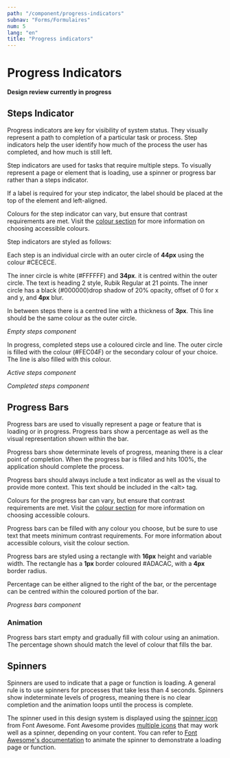 ```yaml
---
path: "/component/progress-indicators"
subnav: "Forms/Formulaires"
num: 5
lang: "en"
title: "Progress indicators"
---
```


# Progress Indicators

**Design review currently in progress**

## Steps Indicator

Progress indicators are key for visibility of system status. They visually represent a path to completion of a particular task or process. Step indicators help the user identify how much of the process the user has completed, and how much is still left.

Step indicators are used for tasks that require multiple steps. To visually represent a page or element that is loading, use a spinner or progress bar rather than a steps indicator.

If a label is required for your step indicator, the label should be placed at the top of the element and left-aligned.

Colours for the step indicator can vary, but ensure that contrast requirements are met. Visit the [colour section](colour.md) for more information on choosing accessible colours.

Step indicators are styled as follows:

Each step is an individual circle with an outer circle of **44px** using the colour \#CECECE.

The inner circle is white \(\#FFFFFF\) and **34px**. it is centred within the outer circle. The text is heading 2 style, Rubik Regular at 21 points.  The inner circle has a black \(\#000000\)drop shadow of 20% opacity, offset of 0 for x and y, and **4px** blur.

In between steps there is a centred line with a thickness of **3px**. This line should be the same colour as the outer circle.

*Empty steps component*

In progress, completed steps use a coloured circle and line. The outer circle is filled with the colour \(\#FEC04F\) or the secondary colour of your choice. The line is also filled with this colour.

*Active steps component*

*Completed steps component*

## Progress Bars

Progress bars are used to visually represent a page or feature that is loading or in progress. Progress bars show a percentage as well as the visual representation shown within the bar.

Progress bars show determinate levels of progress, meaning there is a clear point of completion. When the progress bar is filled and hits 100%, the application should complete the process.

Progress bars should always include a text indicator as well as the visual to provide more context. This text should be included in the &lt;alt&gt; tag.

Colours for the progress bar can vary, but ensure that contrast requirements are met. Visit the [colour section](colour.md) for more information on choosing accessible colours.

Progress bars can be filled with any colour you choose, but be sure to use text that meets minimum contrast requirements. For more information about accessible colours, visit the colour section.

Progress bars are styled using a rectangle with **16px** height and variable width. The rectangle has a **1px** border coloured \#ADACAC, with a **4px** border radius.

Percentage can be either aligned to the right of the bar, or the percentage can be centred within the coloured portion of the bar.

*Progress bars component*

### Animation

Progress bars start empty and gradually fill with colour using an animation. The percentage shown should match the level of colour that fills the bar.

## Spinners

Spinners are used to indicate that a page or function is loading. A general rule is to use spinners for processes that take less than 4 seconds. Spinners show indeterminate levels of progress, meaning there is no clear completion and the animation loops until the process is complete.

The spinner used in this design system is displayed using the [spinner icon](https://www.gitbook.com/book/gctools-outilsgc/-gcdigital-design-system/edit) from Font Awesome. Font Awesome provides [multiple icons](https://www.gitbook.com/book/gctools-outilsgc/-gcdigital-design-system/edit) that may work well as a spinner, depending on your content. You can refer to [Font Awesome's documentation](https://www.gitbook.com/book/gctools-outilsgc/-gcdigital-design-system/edit) to animate the spinner to demonstrate a loading page or function.
